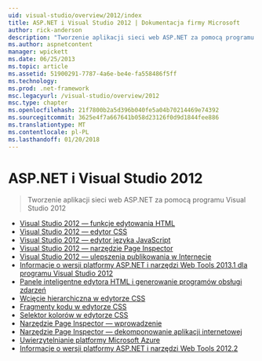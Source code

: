 ```yaml
---
uid: visual-studio/overview/2012/index
title: ASP.NET i Visual Studio 2012 | Dokumentacja firmy Microsoft
author: rick-anderson
description: "Tworzenie aplikacji sieci web ASP.NET za pomocą programu Visual Studio 2012"
ms.author: aspnetcontent
manager: wpickett
ms.date: 06/25/2013
ms.topic: article
ms.assetid: 51900291-7787-4a6e-be4e-fa558486f5ff
ms.technology: 
ms.prod: .net-framework
msc.legacyurl: /visual-studio/overview/2012
msc.type: chapter
ms.openlocfilehash: 21f7800b2a5d396b040fe5a04b70214469e74392
ms.sourcegitcommit: 3625e4f7a667641b058d23126f0d9d1844fee886
ms.translationtype: MT
ms.contentlocale: pl-PL
ms.lasthandoff: 01/20/2018
---
```

<a name="aspnet-and-visual-studio-2012"></a>ASP.NET i Visual Studio 2012
====================
> Tworzenie aplikacji sieci web ASP.NET za pomocą programu Visual Studio 2012


- [Visual Studio 2012 — funkcje edytowania HTML](visual-studio-2012-html-editing-features.md)
- [Visual Studio 2012 — edytor CSS](visual-studio-2012-css-editor.md)
- [Visual Studio 2012 — edytor języka JavaScript](visual-studio-2012-javascript-editor.md)
- [Visual Studio 2012 — narzędzie Page Inspector](visual-studio-2012-page-inspector.md)
- [Visual Studio 2012 — ulepszenia publikowania w Internecie](visual-studio-2012-web-publishing-improvements.md)
- [Informacje o wersji platformy ASP.NET i narzędzi Web Tools 2013.1 dla programu Visual Studio 2012](aspnet-and-web-tools-20131-for-visual-studio-2012.md)
- [Panele inteligentne edytora HTML i generowanie programów obsługi zdarzeń](visual-studio-vnext-videos-html-editor-smart-tasks-and-event-handler-generation.md)
- [Wcięcie hierarchiczna w edytorze CSS](visual-studio-vnext-videos-css-editor-hierarchical-indentation.md)
- [Fragmenty kodu w edytorze CSS](visual-studio-vnext-videos-css-editor-snippets.md)
- [Selektor kolorów w edytorze CSS](visual-studio-vnext-videos-css-editor-color-picker.md)
- [Narzędzie Page Inspector — wprowadzenie](visual-studio-vnext-videos-page-inspector-introduction.md)
- [Narzędzie Page Inspector — dekomponowanie aplikacji internetowej](visual-studio-vnext-videos-page-inspector-decomposing-your-web-application.md)
- [Uwierzytelnianie platformy Microsoft Azure](windows-azure-authentication.md)
- [Informacje o wersji platformy ASP.NET i narzędzi Web Tools 2012.2](aspnet-and-web-tools-20122-release-notes-rtw.md)
